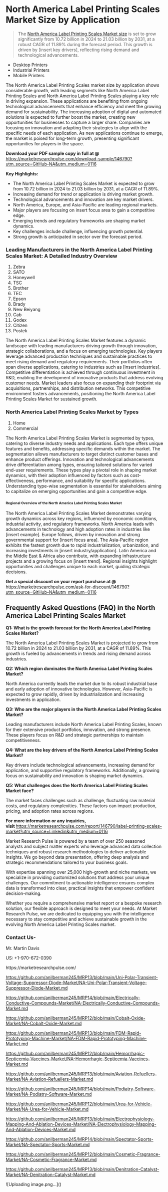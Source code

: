 <h1>North America Label Printing Scales Market&nbsp;Size by Application</h1><blockquote><p>The <a href="https://marketresearchpulse.com/download-sample/146790?utm_source=GitHub-NA&amp;utm_medium=0116">North America Label Printing Scales Market size</a> is set to grow significantly from 10.72 billion in 2024 to 21.03 billion by 2031, at a robust CAGR of 11.89% during the forecast period. This growth is driven by [insert key drivers], reflecting rising demand and technological advancements.</p></blockquote><ul><li>Desktop Printers <li> Industrial Printers <li> Mobile Printers</li></ul><p>The North America Label Printing Scales market size by application shows considerable growth, with leading segments like North America Label Printing Scales and North America Label Printing Scales playing a key role in driving expansion. These applications are benefiting from ongoing technological advancements that enhance efficiency and meet the growing demand for sustainability. The increasing adoption of digital and automated solutions is expected to further boost the market, creating new opportunities for businesses to capture a larger share. Companies are focusing on innovation and adapting their strategies to align with the specific needs of each application. As new applications continue to emerge, the market is poised for long-term growth, presenting significant opportunities for players in the space.</p><p><strong>Download your PDF sample copy in full at @ </strong><a href="https://marketresearchpulse.com/download-sample/146790?utm_source=GitHub-NA&amp;utm_medium=0116">https://marketresearchpulse.com/download-sample/146790?utm_source=GitHub-NA&amp;utm_medium=0116</a></p><p><strong>Key Highlights: </strong></p><ul><li>The North America Label Printing Scales Market is expected to grow from 10.72 billion in 2024 to 21.03 billion by 2031, at a CAGR of 11.89%.</li><li>Increasing demand for trend or application is driving market growth.</li><li>Technological advancements and innovation are key market drivers.</li><li>North America, Europe, and Asia-Pacific are leading regional markets.</li><li>Major players are focusing on insert focus area to gain a competitive edge.</li><li>Emerging trends and regulatory frameworks are shaping market dynamics.</li><li>Key challenges include challenge, influencing growth potential.</li><li>Strong growth is anticipated in sector over the forecast period.</li></ul><h3>Leading Manufacturers in the North America Label Printing Scales Market: A Detailed Industry Overview</h3><ol><li>Zebra</li><li>SATO</li><li>Honeywell</li><li>TSC</li><li>Brother</li><li>TEC</li><li>Epson</li><li>Brady</li><li>New Beiyang</li><li>Cab</li><li>Godex</li><li>Citizen</li><li>Postek</li></ol><div class="flex max-w-full flex-col flex-grow"><div class="min-h-8 text-message flex w-full flex-col items-end gap-2 whitespace-normal break-words [.text-message+&amp;]:mt-5" dir="auto" data-message-author-role="assistant" data-message-id="fd8432e4-4910-450d-b182-61b7bfb0a01f" data-message-model-slug="gpt-4o"><div class="flex w-full flex-col gap-1 empty:hidden first:pt-[3px]"><div class="markdown prose w-full break-words dark:prose-invert light"><p>The North America Label Printing Scales Market features a dynamic landscape with leading manufacturers driving growth through innovation, strategic collaborations, and a focus on emerging technologies. Key players leverage advanced production techniques and sustainable practices to meet rising demand and regulatory requirements. Their portfolios often span diverse applications, catering to industries such as [insert industries]. Competitive differentiation is achieved through continuous investment in R&amp;D, enabling the development of innovative products that address evolving customer needs. Market leaders also focus on expanding their footprint via acquisitions, partnerships, and distribution networks. This competitive environment fosters advancements, positioning the North America Label Printing Scales Market for sustained growth.</p></div></div></div></div><h3>North America Label Printing Scales Market by Types</h3><ol><li>Home <li> Commercial</li></ol><div class="flex max-w-full flex-col flex-grow"><div class="min-h-8 text-message flex w-full flex-col items-end gap-2 whitespace-normal break-words [.text-message+&amp;]:mt-5" dir="auto" data-message-author-role="assistant" data-message-id="084470be-0bb7-4664-bddf-5156b4f41249" data-message-model-slug="gpt-4o-mini"><div class="flex w-full flex-col gap-1 empty:hidden first:pt-[3px]"><div class="markdown prose w-full break-words dark:prose-invert light"><p>The North America Label Printing Scales Market is segmented by types, catering to diverse industry needs and applications. Each type offers unique features and benefits, addressing specific demands within the market. The segmentation allows manufacturers to target distinct customer bases and enhance product offerings. Innovation and technological advancements drive differentiation among types, ensuring tailored solutions for varied end-user requirements. These types play a pivotal role in shaping market dynamics, with their adoption influenced by factors such as cost-effectiveness, performance, and suitability for specific applications. Understanding type-wise segmentation is essential for stakeholders aiming to capitalize on emerging opportunities and gain a competitive edge.</p></div></div></div></div><h3><span style="font-size: 11px;">Regional Overview of the North America Label Printing Scales Market</span></h3><div class="flex max-w-full flex-col flex-grow"><div class="min-h-8 text-message flex w-full flex-col items-end gap-2 whitespace-normal break-words [.text-message+&amp;]:mt-5" dir="auto" data-message-author-role="assistant" data-message-id="e9038762-ce64-4e30-91c9-9bd413514231" data-message-model-slug="gpt-4o-mini"><div class="flex w-full flex-col gap-1 empty:hidden first:pt-[3px]"><div class="markdown prose w-full break-words dark:prose-invert light"><p>The North America Label Printing Scales Market demonstrates varying growth dynamics across key regions, influenced by economic conditions, industrial activity, and regulatory frameworks. North America leads with advancements in technology and high adoption rates in industries like [insert example]. Europe follows, driven by innovation and strong governmental support for [insert focus area]. The Asia-Pacific region exhibits the fastest growth due to rapid industrialization, urbanization, and increasing investments in [insert industry/application]. Latin America and the Middle East &amp; Africa also contribute, with expanding infrastructure projects and a growing focus on [insert trend]. Regional insights highlight opportunities and challenges unique to each market, guiding strategic decisions.</p></div></div></div></div><p><strong>Get a special discount on your report purchase at @ </strong><a href="https://marketresearchpulse.com/ask-for-discount/146790?utm_source=GitHub-NA&amp;utm_medium=0116">https://marketresearchpulse.com/ask-for-discount/146790?utm_source=GitHub-NA&amp;utm_medium=0116</a></p><h2>Frequently Asked Questions (FAQ) in the North America Label Printing Scales Market</h2><p><strong>Q1: What is the growth forecast for the North America Label Printing Scales Market?</strong></p><p>The North America Label Printing Scales Market is projected to grow from 10.72 billion in 2024 to 21.03 billion by 2031, at a CAGR of 11.89%. This growth is fueled by advancements in trends and rising demand across industries.</p><p><strong>Q2: Which region dominates the North America Label Printing Scales Market?</strong></p><p>North America currently leads the market due to its robust industrial base and early adoption of innovative technologies. However, Asia-Pacific is expected to grow rapidly, driven by industrialization and increasing investments in application.</p><p><strong>Q3: Who are the major players in the North America Label Printing Scales Market?</strong></p><p>Leading manufacturers include North America Label Printing Scales, known for their extensive product portfolios, innovation, and strong presence. These players focus on R&amp;D and strategic partnerships to maintain competitiveness.</p><p><strong>Q4: What are the key drivers of the North America Label Printing Scales Market?</strong></p><p>Key drivers include technological advancements, increasing demand for application, and supportive regulatory frameworks. Additionally, a growing focus on sustainability and innovation is shaping market dynamics.</p><p><strong>Q5: What challenges does the North America Label Printing Scales Market face?</strong></p><p>The market faces challenges such as challenge, fluctuating raw material costs, and regulatory complexities. These factors can impact production, pricing, and adoption rates across regions.</p><p><strong>For more information or any inquiries, visit&nbsp;</strong><a href="https://marketresearchpulse.com/report/146790/label-printing-scales-market?utm_source=Linkedin&utm_medium=0116">https://marketresearchpulse.com/report/146790/label-printing-scales-market?utm_source=Linkedin&utm_medium=0116</a></p><p>Market Research Pulse is powered by a team of over 250 seasoned analysts and subject matter experts who leverage advanced data collection techniques and robust research methodologies to deliver actionable insights. We go beyond data presentation, offering deep analysis and strategic recommendations tailored to your business goals.</p><p>With expertise spanning over 25,000 high-growth and niche markets, we specialize in providing customized solutions that address your unique challenges. Our commitment to actionable intelligence ensures complex data is transformed into clear, practical insights that empower confident decision-making.</p><p>Whether you require a comprehensive market report or a bespoke research solution, our flexible approach is designed to meet your needs. At Market Research Pulse, we are dedicated to equipping you with the intelligence necessary to stay competitive and achieve sustainable growth in the evolving North America Label Printing Scales market.</p><h3><strong>Contact Us-</strong></h3><p>Mr. Martin Davis</p><p>US: +1-970-672-0390</p><p>https://marketresearchpulse.com/</p><p><a href="https://github.com/anilberman245/MRP13/blob/main/Uni-Polar-Transient-Voltage-Suppressor-Diode-Market/NA-Uni-Polar-Transient-Voltage-Suppressor-Diode-Market.md">https://github.com/anilberman245/MRP13/blob/main/Uni-Polar-Transient-Voltage-Suppressor-Diode-Market/NA-Uni-Polar-Transient-Voltage-Suppressor-Diode-Market.md</a></p><p><a href="https://github.com/anilberman245/MRP14/blob/main/Electrically-Conductive-Compounds-Market/NA-Electrically-Conductive-Compounds-Market.md">https://github.com/anilberman245/MRP14/blob/main/Electrically-Conductive-Compounds-Market/NA-Electrically-Conductive-Compounds-Market.md</a></p><p><a href="https://github.com/anilberman245/MRP12/blob/main/Cobalt-Oxide-Market/NA-Cobalt-Oxide-Market.md">https://github.com/anilberman245/MRP12/blob/main/Cobalt-Oxide-Market/NA-Cobalt-Oxide-Market.md</a></p><p><a href="https://github.com/anilberman245/MRP13/blob/main/FDM-Rapid-Prototyping-Machine-Market/NA-FDM-Rapid-Prototyping-Machine-Market.md">https://github.com/anilberman245/MRP13/blob/main/FDM-Rapid-Prototyping-Machine-Market/NA-FDM-Rapid-Prototyping-Machine-Market.md</a></p><p><a href="https://github.com/anilberman245/MRP12/blob/main/Hemorrhagic-Septicemia-Vaccines-Market/NA-Hemorrhagic-Septicemia-Vaccines-Market.md">https://github.com/anilberman245/MRP12/blob/main/Hemorrhagic-Septicemia-Vaccines-Market/NA-Hemorrhagic-Septicemia-Vaccines-Market.md</a></p><p><a href="https://github.com/anilberman245/MRP13/blob/main/Aviation-Refuellers-Market/NA-Aviation-Refuellers-Market.md">https://github.com/anilberman245/MRP13/blob/main/Aviation-Refuellers-Market/NA-Aviation-Refuellers-Market.md</a></p><p><a href="https://github.com/anilberman245/MRP14/blob/main/Podiatry-Software-Market/NA-Podiatry-Software-Market.md">https://github.com/anilberman245/MRP14/blob/main/Podiatry-Software-Market/NA-Podiatry-Software-Market.md</a></p><p><a href="https://github.com/anilberman245/MRP12/blob/main/Urea-for-Vehicle-Market/NA-Urea-for-Vehicle-Market.md">https://github.com/anilberman245/MRP12/blob/main/Urea-for-Vehicle-Market/NA-Urea-for-Vehicle-Market.md</a></p><p><a href="https://github.com/anilberman245/MRP13/blob/main/Electrophysiology-Mapping-And-Ablation-Devices-Market/NA-Electrophysiology-Mapping-And-Ablation-Devices-Market.md">https://github.com/anilberman245/MRP13/blob/main/Electrophysiology-Mapping-And-Ablation-Devices-Market/NA-Electrophysiology-Mapping-And-Ablation-Devices-Market.md</a></p><p><a href="https://github.com/anilberman245/MRP14/blob/main/Spectator-Sports-Market/NA-Spectator-Sports-Market.md">https://github.com/anilberman245/MRP14/blob/main/Spectator-Sports-Market/NA-Spectator-Sports-Market.md</a></p><p><a href="https://github.com/anilberman245/MRP12/blob/main/Cosmetic-Fragrance-Market/NA-Cosmetic-Fragrance-Market.md">https://github.com/anilberman245/MRP12/blob/main/Cosmetic-Fragrance-Market/NA-Cosmetic-Fragrance-Market.md</a></p><p><a href="https://github.com/anilberman245/MRP13/blob/main/Denitration-Catalyst-Market/NA-Denitration-Catalyst-Market.md">https://github.com/anilberman245/MRP13/blob/main/Denitration-Catalyst-Market/NA-Denitration-Catalyst-Market.md</a></p>
![Uploading image.png…]()
